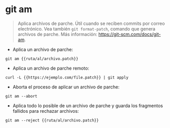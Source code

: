 # git am

> Aplica archivos de parche. Útil cuando se reciben commits por correo electrónico.
> Vea también `git format-patch`, comando que genera archivos de parche.
> Más información: <https://git-scm.com/docs/git-am>.

- Aplica un archivo de parche:

`git am {{ruta/al/archivo.patch}}`

- Aplica un archivo de parche remoto:

`curl -L {{https://ejemplo.com/file.patch}} | git apply`

- Aborta el proceso de aplicar un archivo de parche:

`git am --abort`

- Aplica todo lo posible de un archivo de parche y guarda los fragmentos fallidos para rechazar archivos:

`git am --reject {{ruta/al/archivo.patch}}`
